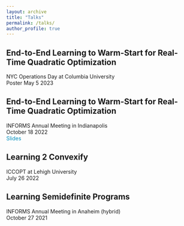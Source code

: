 ```yaml
---
layout: archive
title: "Talks"
permalink: /talks/
author_profile: true
---
```


<style>
a:link {
  color: #008CBA;
  background-color: white;
  text-decoration: none;
}
a:visited {
  color: #008CBA;
  background-color: white;
  text-decoration: none;
}
a:hover {
  color: #008CBA;
  background-color: white;
  text-decoration: none;
}
a:active {
  color: #008CBA;
  background-color: white;
  text-decoration: none;
}
</style>

## End-to-End Learning to Warm-Start for Real-Time Quadratic Optimization
NYC Operations Day at Columbia University\
Poster
May 5 2023



## End-to-End Learning to Warm-Start for Real-Time Quadratic Optimization
INFORMS Annual Meeting in Indianapolis\
October 18 2022\
<a href="{{rajivsambharya.github.io}}/slides/informs22.pdf" download>
  Slides
</a>

## Learning 2 Convexify
ICCOPT at Lehigh University\
July 26 2022

## Learning Semidefinite Programs
INFORMS Annual Meeting in Anaheim (hybrid)\
October 27 2021



